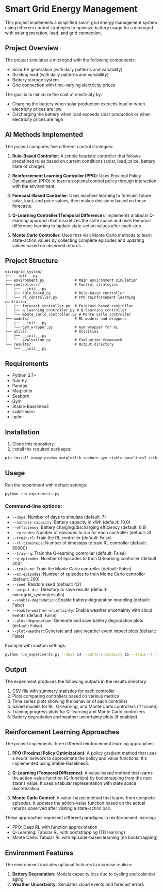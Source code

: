# Smart Grid Energy Management

This project implements a simplified smart grid energy management system using different control strategies to optimize battery usage for a microgrid with solar generation, load, and grid connection.

## Project Overview

The project simulates a microgrid with the following components:
- Solar PV generation (with daily patterns and variability)
- Building load (with daily patterns and variability)
- Battery storage system
- Grid connection with time-varying electricity prices

The goal is to minimize the cost of electricity by:
- Charging the battery when solar production exceeds load or when electricity prices are low
- Discharging the battery when load exceeds solar production or when electricity prices are high

## AI Methods Implemented

The project compares five different control strategies:

1. **Rule-Based Controller**: A simple heuristic controller that follows predefined rules based on current conditions (solar, load, price, battery state of charge).

2. **Reinforcement Learning Controller (PPO)**: Uses Proximal Policy Optimization (PPO) to learn an optimal control policy through interaction with the environment.

3. **Forecast-Based Controller**: Uses machine learning to forecast future solar, load, and price values, then makes decisions based on these forecasts.

4. **Q-Learning Controller (Temporal Difference)**: Implements a tabular Q-learning approach that discretizes the state space and uses temporal difference learning to update state-action values after each step.

5. **Monte Carlo Controller**: Uses first-visit Monte Carlo methods to learn state-action values by collecting complete episodes and updating values based on observed returns.

## Project Structure

```
microgrid_system/
├── __init__.py
├── environment.py              # Main environment simulation
├── controllers/                # Control strategies
│   ├── __init__.py
│   ├── rule_based.py           # Rule-based controller
│   ├── rl_controller.py        # PPO reinforcement learning controller
│   ├── forecast_controller.py  # Forecast-based controller
│   ├── q_learning_controller.py # Q-learning controller
│   └── monte_carlo_controller.py # Monte Carlo controller
├── models/                     # ML models and wrappers
│   ├── __init__.py
│   └── gym_wrapper.py          # Gym wrapper for RL
├── utils/                      # Utilities
│   ├── __init__.py
│   └── evaluation.py           # Evaluation framework
└── results/                    # Output directory
    └── __init__.py
```

## Requirements

- Python 3.7+
- NumPy
- Pandas
- Matplotlib
- Seaborn
- Gym
- Stable-Baselines3
- scikit-learn
- tqdm

## Installation

1. Clone this repository
2. Install the required packages:

```bash
pip install numpy pandas matplotlib seaborn gym stable-baselines3 scikit-learn tqdm
```

## Usage

Run the experiment with default settings:

```bash
python run_experiments.py
```

### Command-line options:

- `--days`: Number of days to simulate (default: 7)
- `--battery-capacity`: Battery capacity in kWh (default: 10.0)
- `--efficiency`: Battery charging/discharging efficiency (default: 0.9)
- `--episodes`: Number of episodes to run for each controller (default: 3)
- `--train-rl`: Train the RL controller (default: False)
- `--rl-timesteps`: Number of timesteps to train RL controller (default: 50000)
- `--train-q`: Train the Q-learning controller (default: False)
- `--q-episodes`: Number of episodes to train Q-learning controller (default: 200)
- `--train-mc`: Train the Monte Carlo controller (default: False)
- `--mc-episodes`: Number of episodes to train Monte Carlo controller (default: 200)
- `--seed`: Random seed (default: 42)
- `--output-dir`: Directory to save results (default: microgrid_system/results)
- `--enable-degradation`: Enable battery degradation modeling (default: False)
- `--enable-weather-uncertainty`: Enable weather uncertainty with cloud events (default: False)
- `--plot-degradation`: Generate and save battery degradation plots (default: False)
- `--plot-weather`: Generate and save weather event impact plots (default: False)

Example with custom settings:

```bash
python run_experiments.py --days 14 --battery-capacity 15 --train-rl --train-q --train-mc --enable-degradation
```

## Output

The experiment produces the following outputs in the results directory:

1. CSV file with summary statistics for each controller
2. Plots comparing controllers based on various metrics
3. Time series plots showing the behavior of each controller
4. Saved models for RL, Q-learning, and Monte Carlo controllers (if trained)
5. Training progress plots for Q-learning and Monte Carlo controllers
6. Battery degradation and weather uncertainty plots (if enabled)

## Reinforcement Learning Approaches

The project implements three different reinforcement learning approaches:

1. **PPO (Proximal Policy Optimization)**: A policy gradient method that uses a neural network to approximate the policy and value functions. It's implemented using Stable-Baselines3.

2. **Q-Learning (Temporal Difference)**: A value-based method that learns the action-value function (Q-function) by bootstrapping from the next state's value. It uses a tabular representation with state space discretization.

3. **Monte Carlo Control**: A value-based method that learns from complete episodes. It updates the action-value function based on the actual returns observed after visiting a state-action pair.

These approaches represent different paradigms in reinforcement learning:
- PPO: Deep RL with function approximation
- Q-Learning: Tabular RL with bootstrapping (TD learning)
- Monte Carlo: Tabular RL with episode-based learning (no bootstrapping)

## Environment Features

The environment includes optional features to increase realism:

1. **Battery Degradation**: Models capacity loss due to cycling and calendar aging
2. **Weather Uncertainty**: Simulates cloud events and forecast errors

